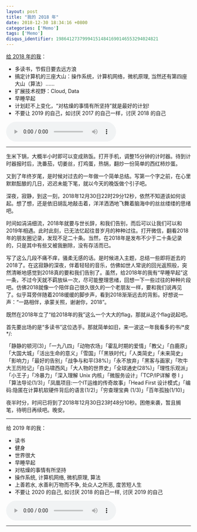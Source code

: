 ```yaml
---
layout: post
title: "我的 2018 年"
date: 2018-12-30 18:34:16 +0800
categories: ['Memo']
tags: ['Memo']
disqus_identifier: 198641273799941514841690146553294024821
---
```


[给 2018 年的我](/2017-12-31-annual-summary-2017/)：

- 多读书，节假日要去远方浪
- 搞定计算机的三座大山：操作系统，计算机网络，微机原理, 当然还有第四座大山（算法）……
- 扩展技术视野：Cloud, Data
- 早睡早起
- 计划赶不上变化，“对枯燥的事情有所坚持”就是最好的计划!
- 不要让 2019 的自己，如讨厌 2017 的自己一样，讨厌 2018 的自己

<audio controls="">
  <source src="/assets/audio/Wayne Gratz - Somewhere In Time.mp3" type="audio/mpeg">
Your browser does not support the audio element.
</audio>

- - -

生米下锅，大概半小时即可以变成熟饭。打开手机，调整15分钟的计时器。待到计时器报时后，洗番茄，切姜丝，打鸡蛋，热锅，翻炒一份简单的西红柿炒蛋。

又到了年终岁尾，是时候对过去的一年做一个简单总结。写第一个字之前，在心里默默酝酿的几日，迟迟未能下笔，就以今天的晚饭做个引子吧。

深夜，寂静，到这一刻，2018年12月30日22时29分12秒，依然不知道该如何谈起。想了想，还是依旧胡乱地敲击着，洋洋洒洒地飞舞着脑海中的丝丝缕缕的思绪吧。

时间如涓涓细流，2018年就要与世长辞，和我们告别，而后可以让我们可以和2019年相遇。此时此刻，已无法忆起往昔岁月的种种过往。打开微信，翻看2018年的朋友圈记录，发现不足二十条。当然，在2018年是发布不少于二十条记录的，只是其中有些又被我删除，没有存活而已。

写了这么几段不痛不痒，骚柔无感的话。是时候进入主题，总结一些即将逝去的2018了。在这寂静的深夜，伴着轻轻的音乐，仿佛如世人常说的回光返照般，突然清晰地感觉到2018真的要和我们告别了。虽然，给2018年的我有“早睡早起”这一条，不过今天就不羁放纵一次，尽可能整理思绪，回想一下一些过往的种种片段吧。仿佛2018就像一个陪伴自己很久很久的一个老朋友一样，要和我们说再见了。似乎耳旁伴随着2018缓缓的脚步声，看到2018渐渐远去的背影。好想说一声：“一路相伴，承蒙关照，谢谢你，2018”。

既然在2018年立了“给2018年的我”这么一个大大的flag，那就从这个flag说起吧。

首先要出场的是“多读书”这位选手。那就简单如旧，来一波这一年我看多的书/\*皮\*/:

「静静的顿河(3)」「一九八四」「动物农场」「霍乱时期的爱情」「教父」「白鹿原」「大国大城」「活出生命的意义」「雪国」「「黑铁时代」「人类简史」「未来简史」「影响力」「最好的告别」「战争与和平(38%)」「永不放弃」「黑客与画家」「吹牛大王历险记」「白马啸西风」「大人物的世界史」「全球通史(28%)」「理性乐观派」「小王子」「冷暴力」「深入理解 Unix 内核」「微服务设计」「TCP/IP详解 卷 I 」「算法导论(1/3)」「凤凰项目:一个IT运维的传奇故事」「Head First 设计模式」「编码:隐匿在计算机软硬件背后的语言(1/2)」「穷查理宝典 (1/3)」「百年孤独(1/10)」

夜半时分，时间已将到了2018年12月30日23时48分10秒。困倦来袭，暂且搁笔，待明日再续吧。晚安。

- - -

给 2019 年的我：

- 读书
- 健身
- 世界很大
- 早睡早起
- 对枯燥的事情有所坚持
- 操作系统, 计算机网络, 微机原理, 算法
- 上善若水, 水善利万物而不争, 处众人之所恶, 度苦短人生
- 不要让 2020 的自己, 如讨厌 2018 的自己一样, 讨厌 2019 的自己

<audio controls=""> 
  <source src="/assets/audio/风味人间-那些美好.m4a" type="audio/mpeg">
Your browser does not support the audio element.
</audio>

- - -
